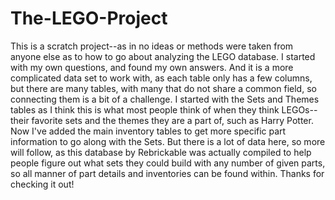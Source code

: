 # The-LEGO-Project

This is a scratch project--as in no ideas or methods were taken from anyone else as to how to go about analyzing the LEGO database. I started with my own questions, and found
my own answers. And it is a more complicated data set to work with, as each table only has a few columns, but there are many tables, with many that do not share a common field, 
so connecting them is a bit of a challenge. I started with the Sets and Themes tables as I think this is what most people think of when they think LEGOs--their favorite sets and the themes they are a part of, such as Harry Potter. Now I've added the main inventory tables to get more specific part information to go along with the Sets. But there is a lot of data here, so more will follow, as this database by Rebrickable was actually compiled to help people figure out 
what sets they could build with any number of given parts, so all manner of part details and inventories can be found within. Thanks for checking it out!
